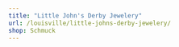 ```yaml
---
title: "Little John's Derby Jewelery"
url: /louisville/little-johns-derby-jewelery/
shop: Schmuck
---
```

